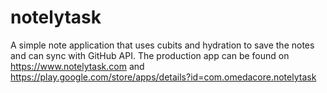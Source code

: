 # notelytask

A simple note application that uses cubits and hydration to save the notes and can sync with GitHub API.
The production app can be found on https://www.notelytask.com and https://play.google.com/store/apps/details?id=com.omedacore.notelytask

